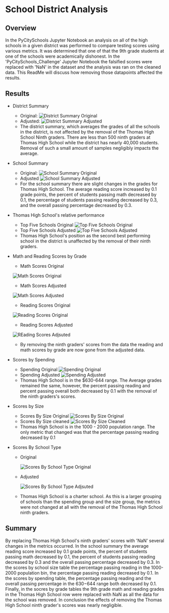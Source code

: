 # School District Analysis
## Overview
In the PyCitySchools Jupyter Notebook an analysis on all of the high schools in a given district was performed to compare testing scores using various metrics. It was determined that one of that the 9th grade students at one of the schools were academically dishonest. In the 'PyCitySchools_Challenge' Jupyter Notebook the falsified scores were replaced with 'NaN' in the dataset and the analysis was ran on the cleaned data. This ReadMe will discuss how removing those datapoints affected the results.
## Results
* District Summary
  - Original:
  ![District Summary Original](https://github.com/dkristek/School_District_Analysis/blob/main/Resources/district_summary.png)
  - Adjusted:
  ![District Summary Adjusted](https://github.com/dkristek/School_District_Analysis/blob/main/Resources/district_summary_cleaned.png)
  - The district summary, which averages the grades of all the schools in the district, is not affected by the removal of the Thomas High School Ninth graders. There are less than 500 ninth graders at Thomas High School while the district has nearly 40,000 students. Removal of such a small amount of samples negligibly impacts the average.
* School Summary
  - Original:
  ![School Summary Original](https://github.com/dkristek/School_District_Analysis/blob/main/Resources/school_summary.png)
  - Adjusted
  ![School Summary Adjusted](https://github.com/dkristek/School_District_Analysis/blob/main/Resources/school_summary_cleaned.png)
  - For the school summary there are slight changes in the grades for Thomas High School. The average reading score increased by 0.1 grade points, the percent of students passing math decreased by 0.1, the percentage of students passing reading decreased by 0.3, and the overall passing percentage decreased by 0.3.
* Thomas High School's relative performance
  - Top Five Schools Original
  ![Top Five Schools Original](https://github.com/dkristek/School_District_Analysis/blob/main/Resources/top_schools.png)
  - Top Five Schools Adjusted
  ![Top Five Schools Adjusted](https://github.com/dkristek/School_District_Analysis/blob/main/Resources/top_five_schools_cleaned.png)
  - Thomas High School's position as the second best performing school in the district is unaffected by the removal of their ninth graders.
* Math and Reading Scores by Grade
  - Math Scores Original
  
  ![Math Scores Original](https://github.com/dkristek/School_District_Analysis/blob/main/Resources/math_scores_grade.png)
  - Math Scores Adjusted
  
  ![Math Scores Adjusted](https://github.com/dkristek/School_District_Analysis/blob/main/Resources/math_scores_grade_cleaned.png)
  - Reading Scores Original
  
  ![Reading Scores Original](https://github.com/dkristek/School_District_Analysis/blob/main/Resources/reading_scores_grade.png)
  - Reading Scores Adjusted
  
  ![REading Scores Adjsuted](https://github.com/dkristek/School_District_Analysis/blob/main/Resources/reading_scores_grade_cleaned.png)
  - By removing the ninth graders' scores from the data the reading and math scores by grade are now gone from the adjusted data.
* Scores by Spending
  - Spending Original
  ![Spending Original](https://github.com/dkristek/School_District_Analysis/blob/main/Resources/spending_summary.png)
  - Spending Adjusted
  ![Spending Adjusted](https://github.com/dkristek/School_District_Analysis/blob/main/Resources/spending_summary_cleaned.png)
  - Thomas High School is in the $630-644 range. The Average grades remained the same, however, the percent passing reading and percent passing overall both decreased by 0.1 with the removal of the ninth graders's scores.
* Scores by Size
  - Scores By Size Original
  ![Scores By Size Original](https://github.com/dkristek/School_District_Analysis/blob/main/Resources/size_summary.png)
  - Scores By Size cleaned
  ![Scores By Size Cleaned](https://github.com/dkristek/School_District_Analysis/blob/main/Resources/size_summary_cleaned.png)
  - Thomas High School is in the 1000 - 2000 population range. The only metric that changed was that the percentage passing reading decreased by 0.1
* Scores By School Type
  - Original
  
    ![Scores By School Type Original](https://github.com/dkristek/School_District_Analysis/blob/main/Resources/type_summary.png)
  - Adjusted
  
    ![Scores By School Type Adjsuted](https://github.com/dkristek/School_District_Analysis/blob/main/Resources/type_summary_cleaned.png)
    
  - Thomas High School is a charter school. As this is a larger grouping of schools than the spending group and the size group, the metrics were not changed at all with the removal of the Thomas High School ninth graders.

## Summary
By replacing Thomas High School's ninth graders' scores with 'NaN' several changes in the metrics occurred. In the school summary the average reading score increased by 0.1 grade points, the percent of students passing math decreased by 0.1, the percent of students passing reading decreased by 0.3 and the overall passing percentage decreased by 0.3. In the scores by school size table the percentage passing reading in the 1000-2000 population bin, the percentage passing reading decreased by 0.1. In the scores by spending table, the percentage passing reading and the overall passing percentage in the $630-$644 range both decreased by 0.1. Finally, in the socres by grade tables the 9th grade math and reading grades in the Thomas High School row were replaced with NaN as all the data for the school was removed. In conclusion the effects of removing the Thomas High School ninth grader's scores was nearly negligible.
